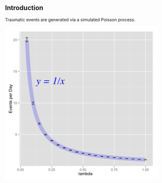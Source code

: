 ## Introduction

Traumatic events are generated via a simulated Poisson process.

![Chart](figs/EventsPerDayVsLambda.png)
